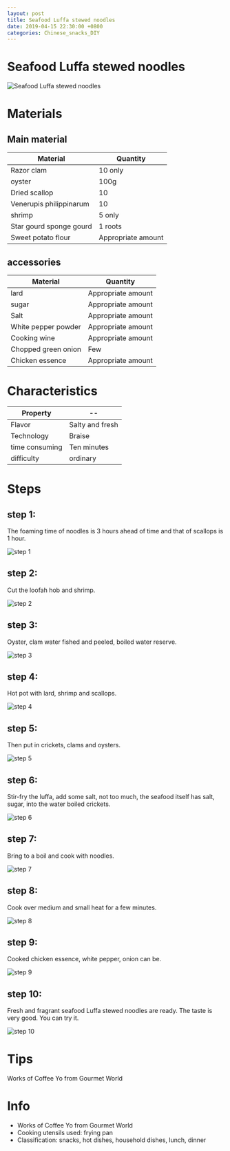 ```yaml
---
layout: post
title: Seafood Luffa stewed noodles
date: 2019-04-15 22:30:00 +0800
categories: Chinese_snacks_DIY
---
```


# Seafood Luffa stewed noodles

![Seafood Luffa stewed noodles]({{site.baseurl}}/img/402596/402596.jpg)

# Materials


## Main material

Material|Quantity
--|--
Razor clam|10 only
oyster|100g
Dried scallop|10
Venerupis philippinarum|10
shrimp|5 only
Star gourd sponge gourd|1 roots
Sweet potato flour|Appropriate amount

## accessories

Material|Quantity
--|--
lard|Appropriate amount
sugar|Appropriate amount
Salt|Appropriate amount
White pepper powder|Appropriate amount
Cooking wine|Appropriate amount
Chopped green onion|Few
Chicken essence|Appropriate amount

# Characteristics

Property|--
--|--
Flavor|Salty and fresh
Technology|Braise
time consuming|Ten minutes
difficulty|ordinary

# Steps

## step 1:

The foaming time of noodles is 3 hours ahead of time and that of scallops is 1 hour.

![step 1]({{site.baseurl}}/img/402596/1.jpg)

## step 2:

Cut the loofah hob and shrimp.

![step 2]({{site.baseurl}}/img/402596/2.jpg)

## step 3:

Oyster, clam water fished and peeled, boiled water reserve.

![step 3]({{site.baseurl}}/img/402596/3.jpg)

## step 4:

Hot pot with lard, shrimp and scallops.

![step 4]({{site.baseurl}}/img/402596/4.jpg)

## step 5:

Then put in crickets, clams and oysters.

![step 5]({{site.baseurl}}/img/402596/5.jpg)

## step 6:

Stir-fry the luffa, add some salt, not too much, the seafood itself has salt, sugar, into the water boiled crickets.

![step 6]({{site.baseurl}}/img/402596/6.jpg)

## step 7:

Bring to a boil and cook with noodles.

![step 7]({{site.baseurl}}/img/402596/7.jpg)

## step 8:

Cook over medium and small heat for a few minutes.

![step 8]({{site.baseurl}}/img/402596/8.jpg)

## step 9:

Cooked chicken essence, white pepper, onion can be.

![step 9]({{site.baseurl}}/img/402596/9.jpg)

## step 10:

Fresh and fragrant seafood Luffa stewed noodles are ready. The taste is very good. You can try it.

![step 10]({{site.baseurl}}/img/402596/10.jpg)

# Tips

Works of Coffee Yo from Gourmet World

# Info

- Works of Coffee Yo from Gourmet World
- Cooking utensils used: frying pan
- Classification: snacks, hot dishes, household dishes, lunch, dinner